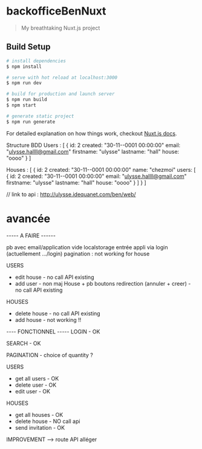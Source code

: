 # backofficeBenNuxt

> My breathtaking Nuxt.js project

## Build Setup

``` bash
# install dependencies
$ npm install

# serve with hot reload at localhost:3000
$ npm run dev

# build for production and launch server
$ npm run build
$ npm start

# generate static project
$ npm run generate
```

For detailed explanation on how things work, checkout [Nuxt.js docs](https://nuxtjs.org).


Structure BDD 
Users : [
    {
        id: 2
        created: "30-11--0001 00:00:00"
        email: "ulysse.hallll@gmail.com"
        firstname: "ulysse"
        lastname: "hall"
        house: "oooo"
    }
]

Houses : [
    {
        id: 2
        created: "30-11--0001 00:00:00"
        name: "chezmoi"
        users: [
            {
                id: 2
                created: "30-11--0001 00:00:00"
                email: "ulysse.hallll@gmail.com"
                firstname: "ulysse"
                lastname: "hall"
                house: "oooo"
            }
        ]
    }
]

// link to api : http://ulysse.idequanet.com/ben/web/

# avancée 

-----  A FAIRE ------ 

pb avec email/application vide localstorage
entrée appli via login (actuellement .../login)
pagination : not working for house 


USERS
- edit house    - no call API existing
- add user      - non maj House + pb boutons redirection (annuler + creer)  -  no call API existing

HOUSES
- delete house      - no call API existing
- add house         - not working !!


---- FONCTIONNEL ----- 
LOGIN           - OK

SEARCH          - OK

PAGINATION      - choice of quantity ? 

USERS 
- get all users - OK
- delete user   - OK
- edit user     - OK 

HOUSES 
- get all houses    - OK
- delete house      - NO call api 
- send invitation   - OK


IMPROVEMENT 
--> route API alléger
 